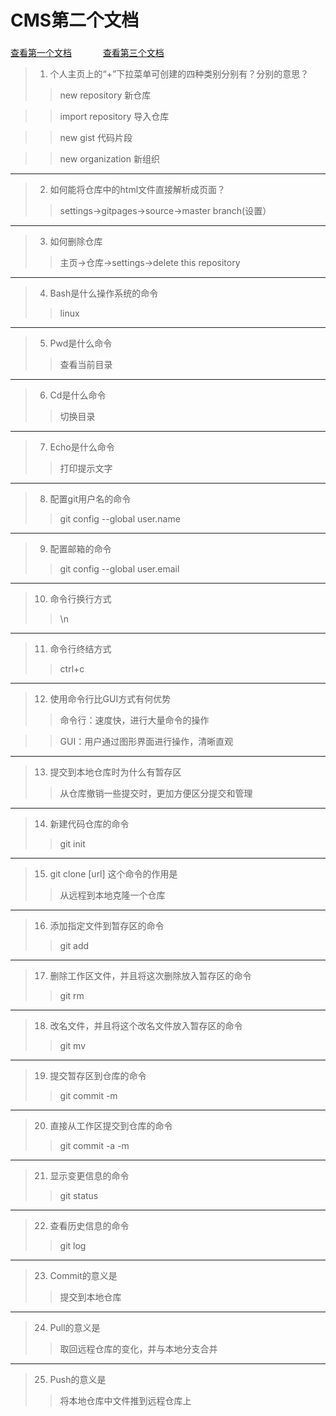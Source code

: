 # CMS第二个文档
### 
[查看第一个文档](https://github.com/GuoLiBin6/my-code/blob/master/First%20doc.md)
&emsp;&emsp;&emsp;
[查看第三个文档](https://github.com/GuoLiBin6/my-code/blob/master/Third%20doc.md)
>1.	个人主页上的“+”下拉菜单可创建的四种类别分别有？分别的意思？
>>new repository  新仓库

>>import repository   导入仓库

>>new gist  代码片段

>>new organization  新组织
-----
>2.	如何能将仓库中的html文件直接解析成页面？
>>settings->gitpages->source->master branch(设置）
-----
>3.	如何删除仓库
>>主页->仓库->settings->delete this repository
-----
>4.	Bash是什么操作系统的命令
>>linux
-----
>5.	Pwd是什么命令
>>查看当前目录
-----
>6.	Cd是什么命令
>>切换目录
-----
>7.	Echo是什么命令
>>打印提示文字
-----
>8.	配置git用户名的命令
>>git config --global user.name
-----
>9.	配置邮箱的命令
>>git config --global user.email
-----
>10.	命令行换行方式
>>\n
-----
>11.	命令行终结方式
>>ctrl+c
-----
>12.	使用命令行比GUI方式有何优势
>>命令行：速度快，进行大量命令的操作

>>GUI：用户通过图形界面进行操作，清晰直观
-----
>13.	提交到本地仓库时为什么有暂存区
>>从仓库撤销一些提交时，更加方便区分提交和管理
----
>14.	新建代码仓库的命令
>>git init
-----
>15.	git clone [url] 这个命令的作用是
>>从远程到本地克隆一个仓库
-----
>16.	添加指定文件到暂存区的命令
>>git add
----
>17.	删除工作区文件，并且将这次删除放入暂存区的命令
>>git rm 
-----
>18.	改名文件，并且将这个改名文件放入暂存区的命令
>>git mv
-----
>19.	提交暂存区到仓库的命令
>>git commit -m
-----
>20.	直接从工作区提交到仓库的命令
>>git commit -a -m
-----
>21.	显示变更信息的命令
>>git status
-----
>22.	查看历史信息的命令
>>git log
-----
>23.	Commit的意义是
>>提交到本地仓库
-----
>24.	Pull的意义是
>>取回远程仓库的变化，并与本地分支合并
-----
>25.	Push的意义是
>>将本地仓库中文件推到远程仓库上

